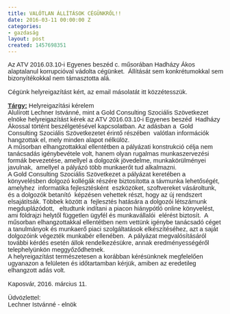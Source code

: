 ```yaml
---
title: VALÓTLAN ÁLLÍTÁSOK CÉGÜNKRŐL!!
date: 2016-03-11 00:00:00 Z
categories:
- gazdaság
layout: post
created: 1457698351
---
```


<p class="MsoNormal" style="margin: 0cm 0cm 0.0001pt; font-size: 11pt; font-family: Calibri, sans-serif; color: #222222;">Az ATV 2016.03.10-i Egyenes beszéd c. műsorában Hadházy Ákos alaptalanul korrupcióval vádolta cégünket. &nbsp;Állítását sem konkrétumokkal sem bizonyítékokkal nem támasztotta alá.&nbsp;</p><p class="MsoNormal" style="margin: 0cm 0cm 0.0001pt; font-size: 11pt; font-family: Calibri, sans-serif; color: #222222;">&nbsp;</p><p class="MsoNormal" style="margin: 0cm 0cm 0.0001pt; font-size: 11pt; font-family: Calibri, sans-serif; color: #222222;">Cégünk helyreigazítást kért, az email másolatát itt közzétesszük.</p><p class="MsoNormal" style="margin: 0cm 0cm 0.0001pt; font-size: 11pt; font-family: Calibri, sans-serif; color: #222222;">&nbsp;</p><p class="MsoNormal" style="margin: 0cm 0cm 0.0001pt; font-size: 11pt; font-family: Calibri, sans-serif; color: #222222;"><strong><span style="text-decoration: underline;">Tárgy:</span></strong>&nbsp;Helyreigazítási kérelem<span style="text-decoration: underline;"></span><span style="text-decoration: underline;"></span></p><p class="MsoNormal" style="margin: 0cm 0cm 0.0001pt; font-size: 11pt; font-family: Calibri, sans-serif; color: #222222;">Alulírott Lechner Istvánné, mint a Gold Consulting Szociális Szövetkezet elnöke helyreigazítást kérek az ATV 2016.03.10-i Egyenes beszéd&nbsp; Hadházy Ákossal történt beszélgetésével kapcsolatban. Az adásban a&nbsp; Gold Consulting Szociális Szövetkezetet érintő részében&nbsp; valótlan információk hangzottak el, mely minden alapot nélkülöz.<span style="text-decoration: underline;"></span><span style="text-decoration: underline;"></span></p><p class="MsoNormal" style="margin: 0cm 0cm 0.0001pt; font-size: 11pt; font-family: Calibri, sans-serif; color: #222222;">A műsorban elhangzottakkal ellentétben a pályázati konstrukció célja nem tanácsadás igénybevétele volt, hanem olyan rugalmas munkaszervezési formák bevezetése, amellyel a dolgozók jövedelme, munkakörülményei javulnak,&nbsp; amellyel a pályázó több munkaerőt tud alkalmazni.<span style="text-decoration: underline;"></span><span style="text-decoration: underline;"></span></p><p class="MsoNormal" style="margin: 0cm 0cm 0.0001pt; font-size: 11pt; font-family: Calibri, sans-serif; color: #222222;">A Gold Consulting Szociális Szövetkezet a pályázat keretében a könyvelésben dolgozó kollégák részére biztosította a távmunka lehetőségét, amelyhez&nbsp; informatika fejlesztésként&nbsp; eszközöket, szoftvereket vásároltunk, és a dolgozók betanító&nbsp; képzésen vehettek részt, hogy az új rendszert elsajátítsák. Többek között a&nbsp; fejlesztés hatására a dolgozói létszámunk megduplázódott,&nbsp;&nbsp; eltudtunk indítani a piacon hiánypótló online könyvelést, ami földrajzi helytől független ügyfél és munkavállalói&nbsp; elérést biztosít.&nbsp; A műsorban elhangzottakkal ellentétben nem vettünk igénybe tanácsadó céget a tanulmányok és munkaerő piaci szolgáltatások elkészítéséhez, azt a saját dolgozóink végezték munkabér ellenében.&nbsp; A pályázat megvalósításáról további kérdés esetén állok rendelkezésükre, annak eredményességéről telephelyünkön meggyőződhetnek.<span style="text-decoration: underline;"></span><span style="text-decoration: underline;"></span></p><p class="MsoNormal" style="margin: 0cm 0cm 0.0001pt; font-size: 11pt; font-family: Calibri, sans-serif; color: #222222;">A helyreigazítást természetesen a korábban kérésünknek megfelelően ugyanazon a felületen és időtartamban kérjük, amiben az eredetileg elhangzott adás volt.<span style="text-decoration: underline;"></span><span style="text-decoration: underline;"></span></p><p class="MsoNormal" style="margin: 0cm 0cm 0.0001pt; font-size: 11pt; font-family: Calibri, sans-serif; color: #222222;"><span style="text-decoration: underline;"></span>&nbsp;<span style="text-decoration: underline;"></span></p><p class="MsoNormal" style="margin: 0cm 0cm 0.0001pt; font-size: 11pt; font-family: Calibri, sans-serif; color: #222222;">Kaposvár, 2016. március 11.<span style="text-decoration: underline;"></span><span style="text-decoration: underline;"></span></p><p class="MsoNormal" style="margin: 0cm 0cm 0.0001pt; font-size: 11pt; font-family: Calibri, sans-serif; color: #222222;"><span style="text-decoration: underline;"></span>&nbsp;<span style="text-decoration: underline;"></span></p><p class="MsoNormal" style="margin: 0cm 0cm 0.0001pt; font-size: 11pt; font-family: Calibri, sans-serif; color: #222222;">Üdvözlettel:<span style="text-decoration: underline;"></span><span style="text-decoration: underline;"></span></p><p class="MsoNormal" style="margin: 0cm 0cm 0.0001pt; font-size: 11pt; font-family: Calibri, sans-serif; color: #222222;">Lechner Istvánné - elnök</p>
